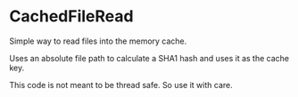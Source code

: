# CachedFileRead
Simple way to read files into the memory cache.

Uses an absolute file path to calculate a SHA1 hash and uses it as the cache key.

This code is not meant to be thread safe. So use it with care.
